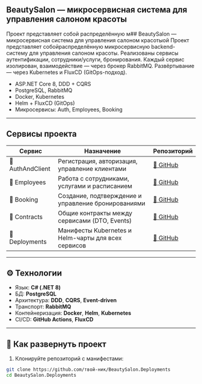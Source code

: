   ## BeautySalon — микросервисная система для управления салоном красоты
Проект представляет собой распределённую м## BeautySalon — микросервисная система для управления салоном красотыой Проект представляет собойраспределённую микросервисную backend-систему для управления салоном красоты. Реализованы сервисы аутентификации, сотрудники/услуги, бронирования. Каждый сервис изолирован, взаимодействие — через брокер RabbitMQ. Развёртывание — через Kubernetes и FluxCD (GitOps-подход).<!-- Подставь свой путь или ссылку -->

- ASP.NET Core 8, DDD + CQRS
- PostgreSQL, RabbitMQ
- Docker, Kubernetes
- Helm + FluxCD (GitOps)
- Микросервисы: Auth, Employees, Booking
---
## Сервисы проекта
| Сервис               | Назначение                                      | Репозиторий |
|----------------------|--------------------------------------------------|-------------|
| 👤 AuthAndClient     | Регистрация, авторизация, управление клиентами   | [🔗 GitHub](https://github.com/Woogie7/BeautySalon.AuthandClient) |
| 🧍 Employees         | Работа с сотрудниками, услугами и расписанием    | [🔗 GitHub](https://github.com/твой-ник/BeautySalon.Employees) |
| 📅 Booking           | Создание, подтверждение и управление бронированиями | [🔗 GitHub](/BeautySalon.Booking) |
| 🔗 Contracts         | Общие контракты между сервисами (DTO, Events)    | [🔗 GitHub](https://github.com/Woogie7/BeautySalon.Contracts) |
| 🚀 Deployments       | Манифесты Kubernetes и Helm-чарты для всех сервисов | [🔗 GitHub](https://github.com/Woogie7/BeautySalon.Deployments) |

---

## ⚙️ Технологии

- Язык: **C# (.NET 8)**
- БД: **PostgreSQL**
- Архитектура: **DDD**, **CQRS**, **Event-driven**
- Транспорт: **RabbitMQ**
- Контейнеризация: **Docker**, **Helm**, **Kubernetes**
- CI/CD: **GitHub Actions**, **FluxCD**

---

## 🚀 Как развернуть проект

1. Клонируйте репозиторий с манифестами:
```bash
git clone https://github.com/твой-ник/BeautySalon.Deployments
cd BeautySalon.Deployments
